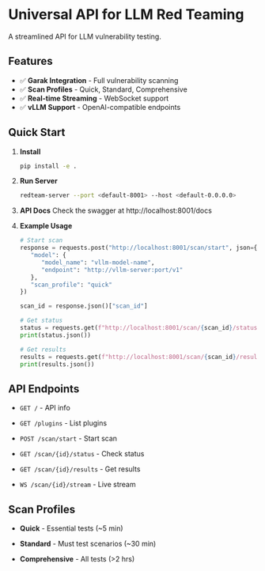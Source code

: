 # Universal API for LLM Red Teaming

A streamlined API for LLM vulnerability testing.

## Features

- ✅ **Garak Integration** - Full vulnerability scanning
- ✅ **Scan Profiles** - Quick, Standard, Comprehensive
- ✅ **Real-time Streaming** - WebSocket support
- ✅ **vLLM Support** - OpenAI-compatible endpoints

## Quick Start

1. **Install**
   ```bash
   pip install -e .
   ```

2. **Run Server**
   ```bash
   redteam-server --port <default-8001> --host <default-0.0.0.0>
   ```
3. **API Docs**
   Check the swagger at http://localhost:8001/docs

3. **Example Usage**
   ```python
   # Start scan
   response = requests.post("http://localhost:8001/scan/start", json={
      "model": {
         "model_name": "vllm-model-name",
         "endpoint": "http://vllm-server:port/v1"
      },
      "scan_profile": "quick"
   })

   scan_id = response.json()["scan_id"]

   # Get status
   status = requests.get(f"http://localhost:8001/scan/{scan_id}/status")
   print(status.json())

   # Get results
   results = requests.get(f"http://localhost:8001/scan/{scan_id}/results")
   print(results.json())
   ```

## API Endpoints

- `GET /` - API info

- `GET /plugins` - List plugins

- `POST /scan/start` - Start scan

- `GET /scan/{id}/status` - Check status

- `GET /scan/{id}/results` - Get results

- `WS /scan/{id}/stream` - Live stream

## Scan Profiles

- **Quick** - Essential tests (~5 min)

- **Standard** - Must test scenarios (~30 min)

- **Comprehensive** - All tests (>2 hrs)
